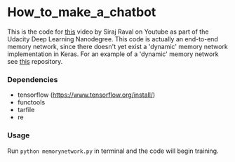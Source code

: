 # How_to_make_a_chatbot

This is the code for [this](https://youtu.be/t5qgjJIBy9g) video by Siraj Raval on Youtube as part of the Udacity Deep Learning Nanodegree. This code is actually an end-to-end memory network, since there doesn't yet exist a 'dynamic' memory network implementation in Keras. For an example of a 'dynamic' memory network see [this](https://github.com/ethancaballero/Improved-Dynamic-Memory-Networks-DMN-plus) repository. 

### Dependencies

* tensorflow (https://www.tensorflow.org/install/)
* functools
* tarfile
* re

### Usage

Run `python memorynetwork.py` in terminal and the code will begin training.